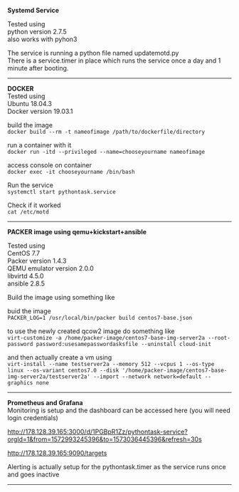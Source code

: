 **Systemd Service**  

Tested using  
python version 2.7.5  
also works with pyhon3  

The service is running a python file named updatemotd.py  
There is a service.timer in place which runs the service once a day and 1 minute after booting.

***

**DOCKER**  
Tested using  
Ubuntu 18.04.3  
Docker version 19.03.1  

build the image  
```docker build --rm -t nameofimage /path/to/dockerfile/directory```

run a container with it  
```docker run -itd --privileged --name=chooseyourname nameofimage```

access console on container  
```docker exec -it chooseyourname /bin/bash```  

Run the service  
```systemctl start pythontask.service```  

Check if it worked  
```cat /etc/motd```  

***

**PACKER image using qemu+kickstart+ansible**

Tested using  
CentOS 7.7  
Packer version 1.4.3  
QEMU emulator version 2.0.0  
libvirtd 4.5.0  
ansible 2.8.5  

Build the image using something like  

buid the image  
```PACKER_LOG=1 /usr/local/bin/packer build centos7-base.json```

to use the newly created qcow2 image do something like  
```virt-customize -a /home/packer-image/centos7-base-img-server2a --root-password password:usesamepasswordasksfile --uninstall cloud-init```

and then actually create a vm using  
```virt-install --name testserver2a --memory 512 --vcpus 1 --os-type linux --os-variant centos7.0 --disk '/home/packer-image/centos7-base-img-server2a/testserver2a' --import --network network=default --graphics none```



***

**Prometheus and Grafana**  
Monitoring is setup and the dashboard can be accessed here (you will need login credentials)  

http://178.128.39.165:3000/d/1PGBpR1Zz/pythontask-service?orgId=1&from=1572993245396&to=1573036445396&refresh=30s  

http://178.128.39.165:9090/targets  

Alerting is actually setup for the pythontask.timer as the service runs once and goes inactive

***

